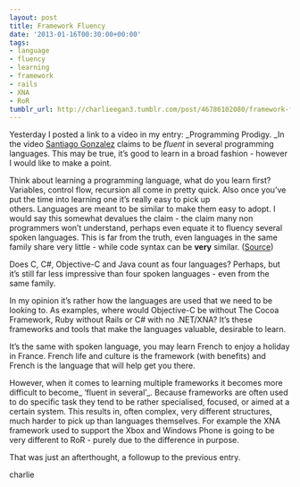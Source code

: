```yaml
---
layout: post
title: Framework Fluency
date: '2013-01-16T00:30:00+00:00'
tags:
- language
- fluency
- learning
- framework
- rails
- XNA
- RoR
tumblr_url: http://charlieegan3.tumblr.com/post/46786102080/framework-fluency
---
```

Yesterday I posted a link to a video in my entry: _Programming Prodigy. _In the video [Santiago Gonzalez](http://www.huffingtonpost.com/2013/01/03/santiago-gonzalez-prodigy-code_n_2404874.html) claims to be _fluent_ in several programming languages. This may be true, it’s good to learn in a broad fashion - however I would like to make a point.

Think about learning a programming language, what do you learn first? Variables, control flow, recursion all come in pretty quick. Also once you’ve put the time into learning one it’s really easy to pick up others. Languages are meant to be similar to make them easy to adopt. I would say this somewhat devalues the claim - the claim many non programmers won’t understand, perhaps even equate it to fluency several spoken languages. This is far from the truth, even languages in the same family share very little - while code syntax can be **very** similar. ([Source](http://en.wikipedia.org/wiki/Lexical_similarity#Indo-European_languages))

Does C, C#, Objective-C and Java count as four languages? Perhaps, but it’s still far less impressive than four spoken languages - even from the same family.

In my opinion it’s rather how the languages are used that we need to be looking to. As examples, where would Objective-C be without The Cocoa Framework, Ruby without Rails or C# with no .NET/XNA? It’s these frameworks and tools that make the languages valuable, desirable to learn.

It’s the same with spoken language, you may learn French to enjoy a holiday in France. French life and culture is the framework (with benefits) and French is the language that will help get you there.

However, when it comes to learning multiple frameworks it becomes more difficult to become_ ‘fluent in several’_. Because frameworks are often used to do specific task they tend to be rather specialised, focused, or aimed at a certain system. This results in, often complex, very different structures, much harder to pick up than languages themselves. For example the XNA framework used to support the Xbox and Windows Phone is going to be very different to RoR - purely due to the difference in purpose.

That was just an afterthought, a followup to the previous entry.

charlie